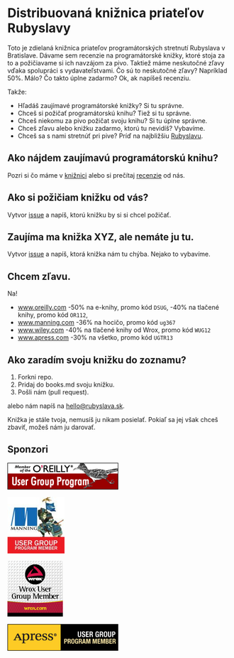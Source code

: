 Distribuovaná knižnica priateľov Rubyslavy
==========================================

Toto je zdielaná knižnica priateľov programátorských stretnutí Rubyslava v Bratislave. Dávame sem recenzie
na programátorské knižky, ktoré stoja za to a požičiavame si ich navzájom za pivo. Taktiež máme neskutočné
zľavy vďaka spolupráci s vydavateľstvami. Čo sú to neskutočné zľavy? Napríklad 50%. Málo? Čo takto úplne zadarmo?
Ok, ak napíšeš recenziu.

Takže:

* Hľadáš zaujímavé programátorské knižky? Si tu správne.
* Chceš si požičať programátorskú knihu? Tiež si tu správne.
* Chceš niekomu za pivo požičat svoju knihu? Si tu úplne správne.
* Chceš zľavu alebo knižku zadarmo, ktorú tu nevidíš? Vybavíme.
* Chceš sa s nami stretnúť pri pive? Príď na najbližšiu [Rubyslavu](http://www.rubyslava.sk).


Ako nájdem zaujímavú programátorskú knihu?
------------------------------------------

Pozri si čo máme v [knižnici](/books.md) alebo si prečítaj [recenzie](/reviews) od nás.


Ako si požičiam knižku od vás?
------------------------------

Vytvor [issue](https://github.com/rubyslava/bookshelf/issues) a napíš, ktorú knižku by si si chcel požičať.


Zaujíma ma knižka XYZ, ale nemáte ju tu.
-----------------------------------------

Vytvor [issue](https://github.com/rubyslava/bookshelf/issues) a napíš, ktorá knižka nám tu chýba. Nejako to vybavíme.


Chcem zľavu.
------------

Na!

* www.oreilly.com -50% na e-knihy, promo kód `DSUG`, -40% na tlačené knihy, promo kód `OR112`,
* www.manning.com -36% na hocičo, promo kód `ug367`
* www.wiley.com -40% na tlačené knihy od Wrox, promo kód `WUG12`
* www.apress.com -30% na všetko, promo kód `UGTR13`

Ako zaradím svoju knižku do zoznamu?
------------------------------------

1. Forkni repo.
2. Pridaj do books.md svoju knižku.
3. Pošli nám (pull request).

alebo nám napíš na hello@rubyslava.sk.


Knižka je stále tvoja, nemusíš ju nikam posielať. Pokiaľ sa jej však chceš zbaviť, možeš nám ju darovať.


Sponzori
--------

![O'Reilly](static/oreilly.gif)

![Manning](static/manning.jpg) 

![Wrox](static/wrox.gif) 

![Apress](static/apress.gif)
